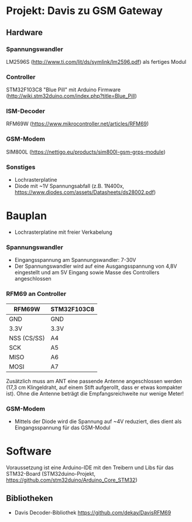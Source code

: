 # Projekt: Davis zu GSM Gateway

## Hardware

### Spannungswandler

LM2596S (http://www.ti.com/lit/ds/symlink/lm2596.pdf) als fertiges Modul

### Controller

STM32F103C8 "Blue Pill" mit Arduino Firmware (http://wiki.stm32duino.com/index.php?title=Blue_Pill)

### ISM-Decoder

RFM69W (https://www.mikrocontroller.net/articles/RFM69)

### GSM-Modem

SIM800L (https://nettigo.eu/products/sim800l-gsm-grps-module)

### Sonstiges

* Lochrasterplatine
* Diode mit ~1V Spannungsabfall (z.B. 1N400x, https://www.diodes.com/assets/Datasheets/ds28002.pdf)

# Bauplan

* Lochrasterplatine mit freier Verkabelung

### Spannungswandler

* Eingangsspannung am Spannungswandler: 7-30V
* Der Spannungswandler wird auf eine Ausgangsspannung von 4,8V eingestellt und am 5V Eingang sowie Masse des Controllers angeschlossen

### RFM69 an Controller

| RFM69W      | STM32F103C8 |
| ----------- | ----------- |
| GND         | GND         |
| 3.3V        | 3.3V        |
| NSS (CS/SS) | A4          |
| SCK         | A5          |
| MISO        | A6          |
| MOSI        | A7          |

Zusätzlich muss am ANT eine passende Antenne angeschlossen werden (17,3 cm Klingeldraht, auf einem Stift aufgerollt, dass er etwas kompakter ist). Ohne die Antenne beträgt die Empfangsreichweite nur wenige Meter!



### GSM-Modem

* Mittels der Diode wird die Spannung auf ~4V reduziert, dies dient als Eingangsspannung für das GSM-Modul

# Software

Voraussetzung ist eine Arduino-IDE mit den Treibern und Libs für das STM32-Board (STM32duino-Projekt, https://github.com/stm32duino/Arduino_Core_STM32)

## Bibliotheken

* Davis Decoder-Bibliothek https://github.com/dekay/DavisRFM69

